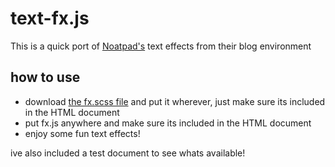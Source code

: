 # text-fx.js

This is a quick port of [Noatpad's](https://github.com/noatpad) text effects from their blog environment

## how to use
- download [the fx.scss file](https://github.com/noatpad/noatblog-theme/blob/master/src/theme/_fx.scss) and put it wherever, just make sure its included in the HTML document
- put fx.js anywhere and make sure its included in the HTML document
- enjoy some fun text effects!

ive also included a test document to see whats available!
